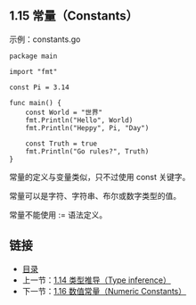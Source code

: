 ## 1.15 常量（Constants）

示例：constants.go

	package main

	import "fmt"

	const Pi = 3.14

	func main() {
		const World = "世界"
		fmt.Println("Hello", World)
		fmt.Println("Heppy", Pi, "Day")

		const Truth = true
		fmt.Println("Go rules?", Truth)
	}

常量的定义与变量类似，只不过使用 const 关键字。

常量可以是字符、字符串、布尔或数字类型的值。

常量不能使用 := 语法定义。

## 链接
* [目录](https://github.com/gnefiy/go-zh/blob/master/tour/directory.md)
* 上一节：[1.14 类型推导（Type inference）](https://github.com/gnefiy/go-zh/blob/master/tour/basics/01.14.md)
* 下一节：[1.16 数值常量（Numeric Constants）](https://github.com/gnefiy/go-zh/blob/master/tour/basics/01.16.md)
